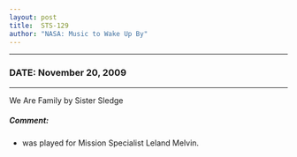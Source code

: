 ```yaml
---
layout: post
title:  STS-129
author: "NASA: Music to Wake Up By"
---
```


----
### DATE: November 20, 2009
----
We Are Family by Sister Sledge

##### Comment:
* was played for Mission Specialist Leland Melvin.
